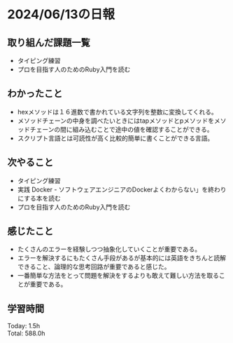 # 2024/06/13の日報
## 取り組んだ課題一覧
* タイピング練習
*  プロを目指す人のためのRuby入門を読む
## わかったこと
* hexメソッドは１６進数で書かれている文字列を整数に変換してくれる。
* メソッドチェーンの中身を調べたいときにはtapメソッドとpメソッドをメソッドチェーンの間に組み込むことで途中の値を確認することができる。
* スクリプト言語とは可読性が高く比較的簡単に書くことができる言語。
## 次やること
* タイピング練習
*  実践 Docker - ソフトウェアエンジニアのDockerよくわからない」を終わりにする本を読む
* プロを目指す人のためのRuby入門を読む
## 感じたこと
*  たくさんのエラーを経験しつつ抽象化していくことが重要である。
*  エラーを解決するにもたくさん手段があるが基本的には英語をきちんと読解できること、論理的な思考回路が重要であると感じた。
*  一番簡単な方法をとって問題を解決をするよりも敢えて難しい方法を取ることが重要である。
## 学習時間
Today: 1.5h<br>
Total: 588.0h
